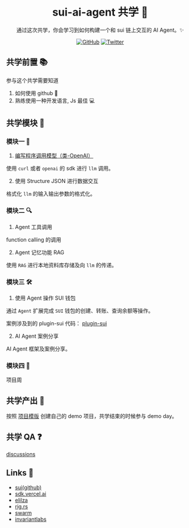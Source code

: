 <div align="center">
  <h1>sui-ai-agent 共学 🤖</h1>

 <p> 通过这次共学，你会学习到如何构建一个和 sui 链上交互的 AI Agent。✨</p>

 <p>
    <a href="https://github.com/CreatorsDAO"><img src="https://badgen.net/badge/icon/github?icon=github&label" alt="GitHub" /></a>
    <a href="https://twitter.com/Labs706"><img src="https://badgen.net/badge/icon/twitter?icon=twitter&label" alt="Twitter" /></a>
  </p>

</div>

## 共学前置 📚

参与这个共学需要知道

1. 如何使用 github 🐙
2. 熟练使用一种开发语言, Js 最佳 💻

## 共学模块 📝

### 模块一 🎯

1. [编写程序调用模型（类-OpenAI）](w1/README.md)

使用 `curl` 或者 `openai` 的 sdk 进行 `llm` 调用。

2. 使用 Structure JSON 进行数据交互

格式化 `llm` 的输入输出参数的格式化。

### 模块二 🔍

1. Agent 工具调用

function calling 的调用

2. Agent 记忆功能 RAG

使用 `RAG` 进行本地资料库存储及向 `llm` 的传递。

### 模块三 🛠️

1. 使用 Agent 操作 SUI 钱包

通过 `Agent` 扩展完成 `SUI` 钱包的创建、转账、查询余额等操作。

案例涉及到的 plugin-sui 代码： [plugin-sui](./plugin-sui/)

2. AI Agent 案例分享

AI Agent 框架及案例分享。

### 模块四 🚀

项目周

## 共学产出 🎉

按照 [项目模版](https://github.com/orgs/CreatorsDAO/discussions/60) 创建自己的 demo 项目，共学结束的时候参与 demo day。

## 共学 QA ❓

[discussions](https://github.com/orgs/CreatorsDAO/discussions/categories/q-a)

## Links 🔗

- [sui(github)](https://github.com/MystenLabs/sui)
- [sdk.vercel.ai](https://sdk.vercel.ai/docs/ai-sdk-core/tools-and-tool-calling)
- [elilza](https://elizaos.github.io/eliza/)
- [rig.rs](https://docs.rig.rs/)
- [swarm](https://github.com/openai/swarm)
- [invariantlabs](https://explorer.invariantlabs.ai/)
